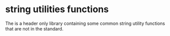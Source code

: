 # string utilities functions

The is a header only library containing some common string utility functions
that are not in the standard.

